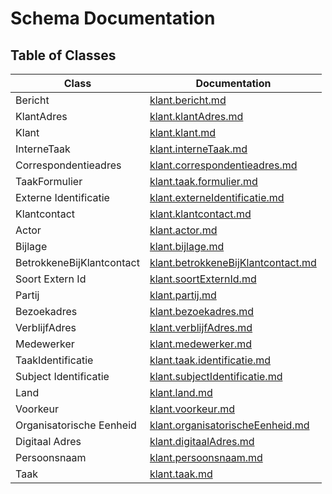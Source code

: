 # Schema Documentation

## Table of Classes

| Class | Documentation |
|-------|--------------|
| Bericht | [klant.bericht.md](klant.bericht.md) |
| KlantAdres | [klant.klantAdres.md](klant.klantAdres.md) |
| Klant | [klant.klant.md](klant.klant.md) |
| InterneTaak | [klant.interneTaak.md](klant.interneTaak.md) |
| Correspondentieadres | [klant.correspondentieadres.md](klant.correspondentieadres.md) |
| TaakFormulier | [klant.taak.formulier.md](klant.taak.formulier.md) |
| Externe Identificatie | [klant.externeIdentificatie.md](klant.externeIdentificatie.md) |
| Klantcontact | [klant.klantcontact.md](klant.klantcontact.md) |
| Actor | [klant.actor.md](klant.actor.md) |
| Bijlage | [klant.bijlage.md](klant.bijlage.md) |
| BetrokkeneBijKlantcontact | [klant.betrokkeneBijKlantcontact.md](klant.betrokkeneBijKlantcontact.md) |
| Soort Extern Id | [klant.soortExternId.md](klant.soortExternId.md) |
| Partij | [klant.partij.md](klant.partij.md) |
| Bezoekadres | [klant.bezoekadres.md](klant.bezoekadres.md) |
| VerblijfAdres | [klant.verblijfAdres.md](klant.verblijfAdres.md) |
| Medewerker | [klant.medewerker.md](klant.medewerker.md) |
| TaakIdentificatie | [klant.taak.identificatie.md](klant.taak.identificatie.md) |
| Subject Identificatie | [klant.subjectIdentificatie.md](klant.subjectIdentificatie.md) |
| Land | [klant.land.md](klant.land.md) |
| Voorkeur | [klant.voorkeur.md](klant.voorkeur.md) |
| Organisatorische Eenheid | [klant.organisatorischeEenheid.md](klant.organisatorischeEenheid.md) |
| Digitaal Adres | [klant.digitaalAdres.md](klant.digitaalAdres.md) |
| Persoonsnaam | [klant.persoonsnaam.md](klant.persoonsnaam.md) |
| Taak | [klant.taak.md](klant.taak.md) |
